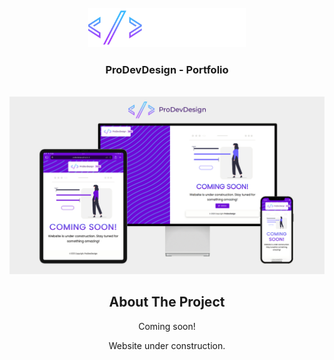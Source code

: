 <div id="top"></div>



<!-- PROJECT LOGO -->
<br />
<div align="center">
  <a href="https://prodevdesign.github.io/">
    <img src="ProDevDesign - logo v2.png" alt="Logo" width="50%" height="50%">
  </a>

<h3 align="center">ProDevDesign - Portfolio</h3>

 <br />
<div align="center">
  <a href="https://github.com/github_username/repo_name">
    <img src="github-readme.png" alt="Screenshot">
  </a>




<!-- ABOUT THE PROJECT -->
## About The Project

 Coming soon!
  
 Website under construction.
  
 


